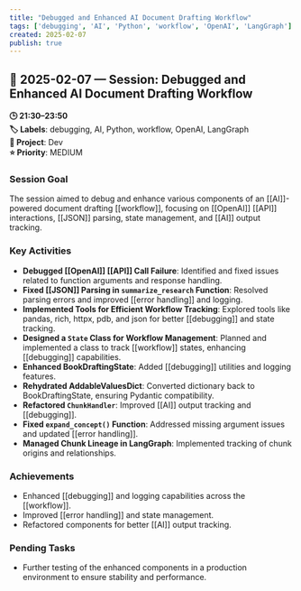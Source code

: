 ```yaml
---
title: "Debugged and Enhanced AI Document Drafting Workflow"
tags: ['debugging', 'AI', 'Python', 'workflow', 'OpenAI', 'LangGraph']
created: 2025-02-07
publish: true
---
```


## 📅 2025-02-07 — Session: Debugged and Enhanced AI Document Drafting Workflow

**🕒 21:30–23:50**  
**🏷️ Labels**: debugging, AI, Python, workflow, OpenAI, LangGraph  
**📂 Project**: Dev  
**⭐ Priority**: MEDIUM  


### Session Goal
The session aimed to debug and enhance various components of an [[AI]]-powered document drafting [[workflow]], focusing on [[OpenAI]] [[API]] interactions, [[JSON]] parsing, state management, and [[AI]] output tracking.

### Key Activities
- **Debugged [[OpenAI]] [[API]] Call Failure**: Identified and fixed issues related to function arguments and response handling.
- **Fixed [[JSON]] Parsing in `summarize_research` Function**: Resolved parsing errors and improved [[error handling]] and logging.
- **Implemented Tools for Efficient Workflow Tracking**: Explored tools like pandas, rich, httpx, pdb, and json for better [[debugging]] and state tracking.
- **Designed a `State` Class for Workflow Management**: Planned and implemented a class to track [[workflow]] states, enhancing [[debugging]] capabilities.
- **Enhanced BookDraftingState**: Added [[debugging]] utilities and logging features.
- **Rehydrated AddableValuesDict**: Converted dictionary back to BookDraftingState, ensuring Pydantic compatibility.
- **Refactored `ChunkHandler`**: Improved [[AI]] output tracking and [[debugging]].
- **Fixed `expand_concept()` Function**: Addressed missing argument issues and updated [[error handling]].
- **Managed Chunk Lineage in LangGraph**: Implemented tracking of chunk origins and relationships.

### Achievements
- Enhanced [[debugging]] and logging capabilities across the [[workflow]].
- Improved [[error handling]] and state management.
- Refactored components for better [[AI]] output tracking.

### Pending Tasks
- Further testing of the enhanced components in a production environment to ensure stability and performance.
